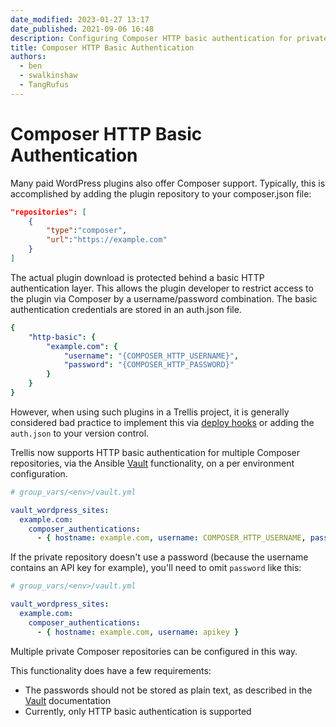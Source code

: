 ```yaml
---
date_modified: 2023-01-27 13:17
date_published: 2021-09-06 16:48
description: Configuring Composer HTTP basic authentication for private packages.
title: Composer HTTP Basic Authentication
authors:
  - ben
  - swalkinshaw
  - TangRufus
---
```


# Composer HTTP Basic Authentication

Many paid WordPress plugins also offer Composer support. Typically, this is accomplished by adding the plugin repository to your composer.json file:

```json
"repositories": [
    {
        "type":"composer",
        "url":"https://example.com"
    }
]
```

The actual plugin download is protected behind a basic HTTP authentication layer. This allows the plugin developer to restrict access to the plugin via Composer by a username/password combination. The basic authentication credentials are stored in an auth.json file.

```yaml
{
    "http-basic": {
        "example.com": {
            "username": "{COMPOSER_HTTP_USERNAME}",
            "password": "{COMPOSER_HTTP_PASSWORD}"
        }
    }
}
```

However, when using such plugins in a Trellis project, it is generally considered bad practice to implement this via [deploy hooks](https://discourse.roots.io/t/interactive-console-authentication-for-3rd-party-repository-on-deploy/8592/2) or adding the `auth.json` to your version control.

Trellis now supports HTTP basic authentication for multiple Composer repositories, via the Ansible [Vault](/trellis/docs/vault/#steps-to-enable-ansible-vault) functionality, on a per environment configuration.

```yaml
# group_vars/<env>/vault.yml

vault_wordpress_sites:
  example.com:
    composer_authentications:
      - { hostname: example.com, username: COMPOSER_HTTP_USERNAME, password: COMPOSER_HTTP_USERNAME }

```

If the private repository doesn't use a password (because the username contains
an API key for example), you'll need to omit `password` like this:

```yaml
# group_vars/<env>/vault.yml

vault_wordpress_sites:
  example.com:
    composer_authentications:
      - { hostname: example.com, username: apikey }

```

Multiple private Composer repositories can be configured in this way.

This functionality does have a few requirements:

 - The passwords should not be stored as plain text, as described in the [Vault](/trellis/docs/vault/) documentation
 - Currently, only HTTP basic authentication is supported
